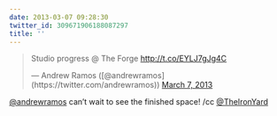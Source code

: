 ```yaml
---
date: 2013-03-07 09:28:30
twitter_id: 309671906188087297
title: ''
---
```


<blockquote class="twitter-tweet"><p lang="en" dir="ltr">Studio progress @ The Forge <a href="http://t.co/EYLJ7gJg4C">http://t.co/EYLJ7gJg4C</a></p>&mdash; Andrew Ramos ([@andrewramos](https://twitter.com/andrewramos)) <a href="https://twitter.com/andrewramos/status/309649293814403072?ref_src=twsrc%5Etfw">March 7, 2013</a></blockquote>
<script async src="https://platform.twitter.com/widgets.js" charset="utf-8"></script>

[@andrewramos](https://twitter.com/andrewramos) can’t wait to see the finished space! /cc [@TheIronYard](https://twitter.com/TheIronYard)

